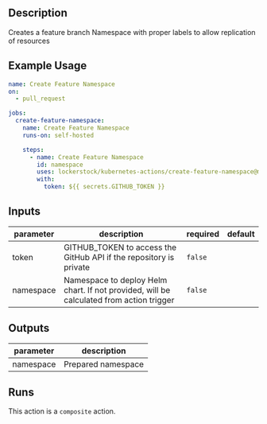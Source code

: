 <!-- action-docs-description -->

## Description

Creates a feature branch Namespace with proper labels to allow replication of resources

<!-- action-docs-description -->

## Example Usage

```yaml
name: Create Feature Namespace
on:
  - pull_request

jobs:
  create-feature-namespace:
    name: Create Feature Namespace
    runs-on: self-hosted

    steps:
      - name: Create Feature Namespace
        id: namespace
        uses: lockerstock/kubernetes-actions/create-feature-namespace@main
        with:
          token: ${{ secrets.GITHUB_TOKEN }}
```

<!-- action-docs-inputs -->

## Inputs

| parameter | description                                                                             | required | default |
| --------- | --------------------------------------------------------------------------------------- | -------- | ------- |
| token     | GITHUB_TOKEN to access the GitHub API if the repository is private                      | `false`  |         |
| namespace | Namespace to deploy Helm chart. If not provided, will be calculated from action trigger | `false`  |         |

<!-- action-docs-inputs -->

<!-- action-docs-outputs -->

## Outputs

| parameter | description        |
| --------- | ------------------ |
| namespace | Prepared namespace |

<!-- action-docs-outputs -->

<!-- action-docs-runs -->

## Runs

This action is a `composite` action.

<!-- action-docs-runs -->
